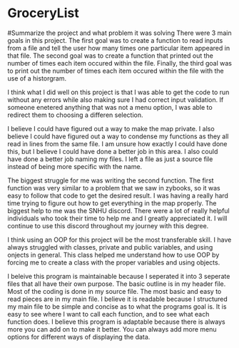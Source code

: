 # GroceryList

#Summarize the project and what problem it was solving
  There were 3 main goals in this project. The first goal was to create a function to read inputs from a file and tell the user how many times one particular item appeared in that file. The second goal was to create a function that printed out the number of times each item occured within the file. Finally, the third goal was to print out the number of times each item occured within the file with the use of a historgram.
  
  I think what I did well on this project is that I was able to get the code to run without any errors while also making sure I had correct input validation. If someone enetered anything that was not a menu option, I was able to redirect them to choosing a differen selection.
  
  I believe I could have figured out a way to make the map private. I also believe I could have figured out a way to condense my functions as they all read in lines from the same file. I am unsure how exactly I could have done this, but I believe I could have done a better job in this area. I also could have done a better job naming my files. I left a file as just a source file instead of being more specific with the name.
  
  The biggest struggle for me was writing the second function. The first function was very similar to a problem that we saw in zybooks, so it was easy to follow that code to get the desired result. I was having a really hard time trying to figure out how to get everything in the map properly. The biggest help to me was the SNHU discord. There were a lot of really helpful individuals who took their time to help me and I greatly appreciated it. I will continue to use this discord throughout my journey with this degree.
  
  I think using an OOP for this project will be the most transferable skill. I have always struggled with classes, private and public variables, and using onjects in general. This class helped me understand how to use OOP by forcing me to create a class with the proper variables and using objects.
  
  I beleive this program is maintainable because I seperated it into 3 seperate files that all have their own purpose. The basic outline is in my header file. Most of the coding is done in my source file. The most basic and easy to read pieces are in my main file. I believe it is readable because I structured my main file to be simple and concise as to what the programs goal is. It is easy to see where I want to call each function, and to see what each function does. I believe this program is adaptable because there is always more you can add on to make it better. You can always add more menu options for different ways of displaying the data.
